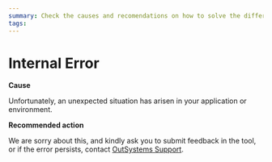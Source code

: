```yaml
---
summary: Check the causes and recomendations on how to solve the different Internal TrueChange errors.
tags:
---
```


# Internal Error

**Cause**

Unfortunately, an unexpected situation has arisen in your application or environment. 

**Recommended action**

We are sorry about this, and kindly ask you to submit feedback in the tool, or if the error persists, contact [OutSystems Support](https://success.outsystems.com/Support).
